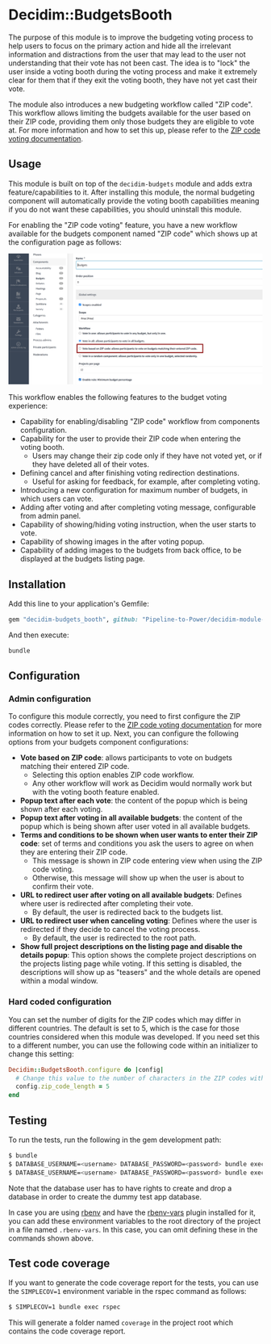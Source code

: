 # Decidim::BudgetsBooth

The purpose of this module is to improve the budgeting voting process to help
users to focus on the primary action and hide all the irrelevant information and
distractions from the user that may lead to the user not understanding that
their vote has not been cast. The idea is to "lock" the user inside a voting
booth during the voting process and make it extremely clear for them that if
they exit the voting booth, they have not yet cast their vote.

The module also introduces a new budgeting workflow called "ZIP code". This
workflow allows limiting the budgets available for the user based on their ZIP
code, providing them only those budgets they are eligible to vote at. For more
information and how to set this up, please refer to the
[ZIP code voting documentation](docs/ZIP_CODE_VOTING.md).

## Usage

This module is built on top of the `decidim-budgets` module and adds extra
feature/capabilities to it. After installing this module, the normal budgeting
component will automatically provide the voting booth capabilities meaning if
you do not want these capabilities, you should uninstall this module.

For enabling the "ZIP code voting" feature, you have a new workflow available
for the budgets component named "ZIP code" which shows up at the configuration
page as follows:

![ZIP code workflow](docs/zip-code-workflow.png)

This workflow enables the following features to the budget voting experience:

- Capability for enabling/disabling "ZIP code" workflow from components
  configuration.
- Capability for the user to provide their ZIP code when entering the voting
  booth.
  * Users may change their zip code only if they have not voted yet, or if they
    have deleted all of their votes.
- Defining cancel and after finishing voting redirection destinations.
  * Useful for asking for feedback, for example, after completing voting.
- Introducing a new configuration for maximum number of budgets, in which users
  can vote.
- Adding after voting and after completing voting message, configurable from
  admin panel.
- Capability of showing/hiding voting instruction, when the user starts to vote.
- Capability of showing images in the after voting popup.
- Capability of adding images to the budgets from back office, to be displayed
  at the budgets listing page.

## Installation

Add this line to your application's Gemfile:

```ruby
gem "decidim-budgets_booth", github: "Pipeline-to-Power/decidim-module-ptp", branch: "main"
```

And then execute:

```bash
bundle
```

## Configuration

### Admin configuration

To configure this module correctly, you need to first configure the ZIP codes
correctly. Please refer to the
[ZIP code voting documentation](docs/ZIP_CODE_VOTING.md) for more information on
how to set it up. Next, you can configure the following options from your
budgets component configurations:

- **Vote based on ZIP code**: allows participants to vote on budgets matching
  their entered ZIP code.
  * Selecting this option enables ZIP code workflow.
  * Any other workflow will work as Decidim would normally work but with the
    voting booth feature enabled.
- **Popup text after each vote**: the content of the popup which is being shown
  after each voting.
- **Popup text after voting in all available budgets**: the content of the popup
  which is being shown after user voted in all available budgets.
- **Terms and conditions to be shown when user wants to enter their ZIP code**:
  set of terms and conditions you ask the users to agree on when they are
  entering their ZIP code.
  * This message is shown in ZIP code entering view when using the ZIP code
    voting.
  * Otherwise, this message will show up when the user is about to confirm their
    vote.
- **URL to redirect user after voting on all available budgets**: Defines where
  user is redirected after completing their vote.
  * By default, the user is redirected back to the budgets list.
- **URL to redirect user when canceling voting**: Defines where the user is
  redirected if they decide to cancel the voting process.
  * By default, the user is redirected to the root path.
- **Show full project descriptions on the listing page and disable the details
  popup**: This option shows the complete project descriptions on the projects
  listing page while voting. If this setting is disabled, the descriptions will
  show up as "teasers" and the whole details are opened within a modal window.

### Hard coded configuration

You can set the number of digits for the ZIP codes which may differ in different
countries. The default is set to 5, which is the case for those countries
considered when this module was developed. If you need set this to a different
number, you can use the following code within an initializer to change this
setting:

```ruby
Decidim::BudgetsBooth.configure do |config|
  # Change this value to the number of characters in the ZIP codes within the country where this instances is used at.
  config.zip_code_length = 5
end
```

## Testing

To run the tests, run the following in the gem development path:

```bash
$ bundle
$ DATABASE_USERNAME=<username> DATABASE_PASSWORD=<password> bundle exec rake test_app
$ DATABASE_USERNAME=<username> DATABASE_PASSWORD=<password> bundle exec rspec
```

Note that the database user has to have rights to create and drop a database in
order to create the dummy test app database.

In case you are using [rbenv](https://github.com/rbenv/rbenv) and have the
[rbenv-vars](https://github.com/rbenv/rbenv-vars) plugin installed for it, you
can add these environment variables to the root directory of the project in a
file named `.rbenv-vars`. In this case, you can omit defining these in the
commands shown above.

## Test code coverage

If you want to generate the code coverage report for the tests, you can use
the `SIMPLECOV=1` environment variable in the rspec command as follows:

```bash
$ SIMPLECOV=1 bundle exec rspec
```

This will generate a folder named `coverage` in the project root which contains
the code coverage report.

